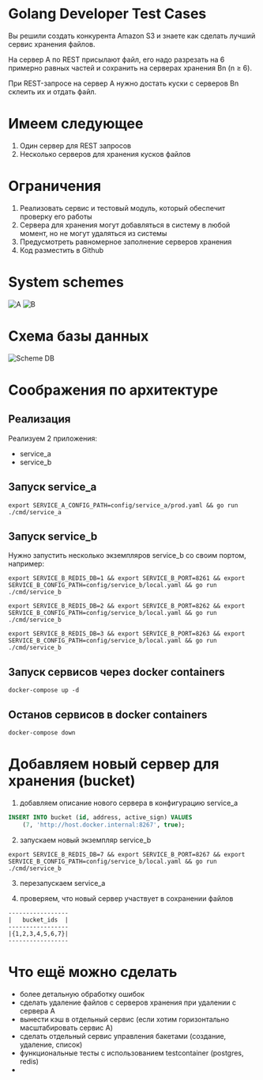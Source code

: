 Golang Developer Test Cases
====

Вы решили создать конкурента Amazon S3 и знаете как сделать лучший сервис хранения файлов.

На сервер A по REST присылают файл, его надо разрезать на 6 примерно равных частей и сохранить на серверах хранения Bn (n ≥ 6).

При REST-запросе на сервер A нужно достать куски с серверов Bn склеить их и отдать файл.

# Имеем следующее
1. Один сервер для REST запросов
2. Несколько серверов для хранения кусков файлов

# Ограничения
1. Реализовать сервис и тестовый модуль, который обеспечит проверку его работы
2. Сервера для хранения могут добавляться в систему в любой момент, но не могут удаляться из системы
3. Предусмотреть равномерное заполнение серверов хранения
4. Код разместить в Github

# System schemes
![A](./doc/New_Amason_S3_service_A.svg)
![B](./doc/New_Amason_S3_service_B.svg)

# Схема базы данных

![Scheme DB](./doc/database_diagram.png)

# Соображения по архитектуре

## Реализация

Реализуем 2 приложения:
- service_a
- service_b

## Запуск service_a

```shell
export SERVICE_A_CONFIG_PATH=config/service_a/prod.yaml && go run ./cmd/service_a
```

## Запуск service_b

Нужно запустить несколько экземпляров service_b со своим портом, например:

```shell
export SERVICE_B_REDIS_DB=1 && export SERVICE_B_PORT=8261 && export SERVICE_B_CONFIG_PATH=config/service_b/local.yaml && go run ./cmd/service_b
```
```shell
export SERVICE_B_REDIS_DB=2 && export SERVICE_B_PORT=8262 && export SERVICE_B_CONFIG_PATH=config/service_b/local.yaml && go run ./cmd/service_b
```
```shell
export SERVICE_B_REDIS_DB=3 && export SERVICE_B_PORT=8263 && export SERVICE_B_CONFIG_PATH=config/service_b/local.yaml && go run ./cmd/service_b
```

## Запуск сервисов через docker containers

```shell
docker-compose up -d
```

## Останов сервисов в docker containers

```shell
docker-compose down
```

# Добавляем новый сервер для хранения (bucket)

1) добавляем описание нового сервера в конфигурацию service_a
```sql
INSERT INTO bucket (id, address, active_sign) VALUES
    (7, 'http://host.docker.internal:8267', true);
``` 
2) запускаем новый экземпляр service_b
```shell
export SERVICE_B_REDIS_DB=7 && export SERVICE_B_PORT=8267 && export SERVICE_B_CONFIG_PATH=config/service_b/local.yaml && go run ./cmd/service_b
```

3) перезапускаем service_a

4) проверяем, что новый сервер участвует в сохранении файлов

```
-----------------
|   bucket_ids  |
-----------------
|{1,2,3,4,5,6,7}|
-----------------
```


# Что ещё можно сделать

- более детальную обработку ошибок
- сделать удаление файлов с серверов хранения при удалении с сервера A
- вынести кэш в отдельный сервис (если хотим горизонтально масштабировать сервис A)
- сделать отдельный сервис управления бакетами (создание, удаление, список)
- функциональные тесты с использованием testcontainer (postgres, redis)
- 